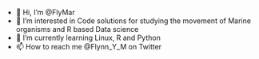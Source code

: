 - 👋 Hi, I’m @FlyMar
- 👀 I’m interested in Code solutions for studying the movement of Marine organisms and R based Data science
- 🌱 I’m currently learning Linux, R and Python
- 📫 How to reach me @Flynn_Y_M on Twitter 
